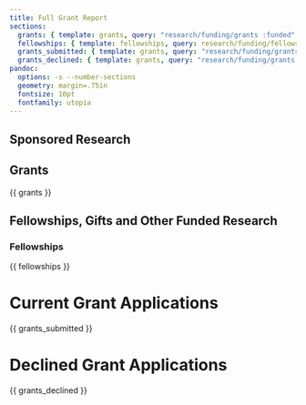 ```yaml
---
title: Full Grant Report
sections:
  grants: { template: grants, query: "research/funding/grants :funded" }
  fellowships: { template: fellowships, query: research/funding/fellowships }
  grants_submitted: { template: grants, query: "research/funding/grants :submitted" }
  grants_declined: { template: grants, query: "research/funding/grants :declined" }
pandoc:
  options: -s --number-sections
  geometry: margin=.75in
  fontsize: 10pt
  fontfamily: utopia
---
```


Sponsored Research
------------------

## Grants ##

{{ grants }}

## Fellowships, Gifts and Other Funded Research ##

### Fellowships ###

{{ fellowships }}

# Current Grant Applications #

{{ grants_submitted }}

# Declined Grant Applications #

{{ grants_declined }}
